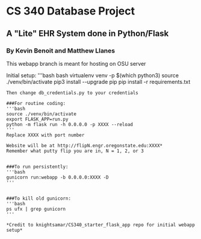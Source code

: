 # CS 340 Database Project
## A "Lite" EHR System done in Python/Flask
### By Kevin Benoit and Matthew Llanes

This webapp branch is meant for hosting on OSU server

Initial setup:
'''bash
bash
virtualenv venv -p $(which python3)
source ./venv/bin/activate
pip3 install --upgrade pip
pip install -r requirements.txt
```
Then change db_credentials.py to your credentials

###For routine coding:
'''bash
source ./venv/bin/activate
export FLASK_APP=run.py
python -m flask run -h 0.0.0.0 -p XXXX --reload
'''
Replace XXXX with port number

Website will be at http://flipN.engr.oregonstate.edu:XXXX*
Remember what putty flip you are in, N = 1, 2, or 3


###To run persistently:
'''bash
gunicorn run:webapp -b 0.0.0.0:XXXX -D
'''


###To kill old gunicorn:
'''bash
ps ufx | grep gunicorn
'''

*Credit to knightsamar/CS340_starter_flask_app repo for initial webapp setup*